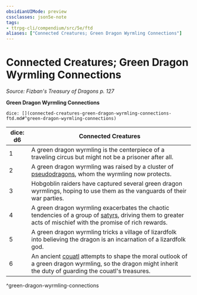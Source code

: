 ```yaml
---
obsidianUIMode: preview
cssclasses: json5e-note
tags:
- ttrpg-cli/compendium/src/5e/ftd
aliases: ["Connected Creatures; Green Dragon Wyrmling Connections"]
---
```

# Connected Creatures; Green Dragon Wyrmling Connections
*Source: Fizban's Treasury of Dragons p. 127* 

**Green Dragon Wyrmling Connections**

`dice: [](connected-creatures-green-dragon-wyrmling-connections-ftd.md#^green-dragon-wyrmling-connections)`

| dice: d6 | Connected Creatures |
|----------|---------------------|
| 1 | A green dragon wyrmling is the centerpiece of a traveling circus but might not be a prisoner after all. |
| 2 | A green dragon wyrmling was raised by a cluster of [pseudodragons](pseudodragon-xphb.md), whom the wyrmling now protects. |
| 3 | Hobgoblin raiders have captured several green dragon wyrmlings, hoping to use them as the vanguards of their war parties. |
| 4 | A green dragon wyrmling exacerbates the chaotic tendencies of a group of [satyrs](satyr.md), driving them to greater acts of mischief with the promise of rich rewards. |
| 5 | A green dragon wyrmling tricks a village of lizardfolk into believing the dragon is an incarnation of a lizardfolk god. |
| 6 | An ancient [couatl](couatl.md) attempts to shape the moral outlook of a green dragon wyrmling, so the dragon might inherit the duty of guarding the couatl's treasures. |
^green-dragon-wyrmling-connections